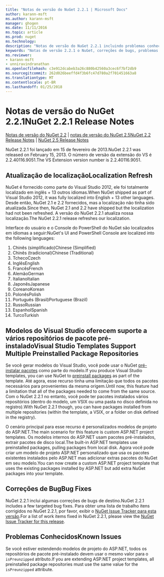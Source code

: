```yaml
---
title: "Notas de versão do NuGet 2.2.1 | Microsoft Docs"
author: karann-msft
ms.author: karann-msft
manager: ghogen
ms.date: 11/11/2016
ms.topic: article
ms.prod: nuget
ms.technology: 
description: "Notas de versão do NuGet 2.2.1 incluindo problemas conhecidos, correções de bug, recursos adicionados e DCRs."
keywords: "Notas de versão 2.2.1 o NuGet, correções de bugs, problemas conhecidos, adicionaram recursos, DCRs"
ms.reviewer:
- karann-msft
- unniravindranathan
ms.openlocfilehash: c3e912dcabeb3a26c880b42560a3cec6f7bf2db9
ms.sourcegitcommit: 262d026beeffd4f3b6fc47d780a2f701451663a8
ms.translationtype: MT
ms.contentlocale: pt-BR
ms.lasthandoff: 01/25/2018
---
```

# <a name="nuget-221-release-notes"></a><span data-ttu-id="b1e5a-104">Notas de versão do NuGet 2.2.1</span><span class="sxs-lookup"><span data-stu-id="b1e5a-104">NuGet 2.2.1 Release Notes</span></span>

<span data-ttu-id="b1e5a-105">[Notas de versão do NuGet 2.2](../release-notes/nuget-2.2.md) | [notas de versão do NuGet 2.5](../release-notes/nuget-2.5.md)</span><span class="sxs-lookup"><span data-stu-id="b1e5a-105">[NuGet 2.2 Release Notes](../release-notes/nuget-2.2.md) | [NuGet 2.5 Release Notes](../release-notes/nuget-2.5.md)</span></span>

<span data-ttu-id="b1e5a-106">NuGet 2.2.1 foi lançado em 15 de fevereiro de 2013.</span><span class="sxs-lookup"><span data-stu-id="b1e5a-106">NuGet 2.2.1 was released on February 15, 2013.</span></span>  <span data-ttu-id="b1e5a-107">O número de versão da extensão do VS é 2.2.40116.9051.</span><span class="sxs-lookup"><span data-stu-id="b1e5a-107">The VS Extension version number is 2.2.40116.9051.</span></span>

## <a name="localization-refresh"></a><span data-ttu-id="b1e5a-108">Atualização de localização</span><span class="sxs-lookup"><span data-stu-id="b1e5a-108">Localization Refresh</span></span>
<span data-ttu-id="b1e5a-109">NuGet é fornecido como parte do Visual Studio 2012, ele foi totalmente localizado em inglês + 13 outros idiomas.</span><span class="sxs-lookup"><span data-stu-id="b1e5a-109">When NuGet shipped as part of Visual Studio 2012, it was fully localized into English + 13 other languages.</span></span>  <span data-ttu-id="b1e5a-110">Desde então, NuGet 2.1 e 2.2 fornecidos, mas a localização não tinha sido atualizada.</span><span class="sxs-lookup"><span data-stu-id="b1e5a-110">Since then, NuGet 2.1 and 2.2 have shipped but the localization had not been refreshed.</span></span>  <span data-ttu-id="b1e5a-111">A versão do NuGet 2.2.1 atualiza nossa localização.</span><span class="sxs-lookup"><span data-stu-id="b1e5a-111">The NuGet 2.2.1 release refreshes our localization.</span></span>

<span data-ttu-id="b1e5a-112">Interface do usuário e o Console do PowerShell do NuGet são localizados em idiomas a seguir:</span><span class="sxs-lookup"><span data-stu-id="b1e5a-112">NuGet's UI and PowerShell Console are localized into the following languages:</span></span>

1. <span data-ttu-id="b1e5a-113">Chinês (simplificado)</span><span class="sxs-lookup"><span data-stu-id="b1e5a-113">Chinese (Simplified)</span></span>
1. <span data-ttu-id="b1e5a-114">Chinês (tradicional)</span><span class="sxs-lookup"><span data-stu-id="b1e5a-114">Chinese (Traditional)</span></span>
1. <span data-ttu-id="b1e5a-115">Tcheco</span><span class="sxs-lookup"><span data-stu-id="b1e5a-115">Czech</span></span>
1. <span data-ttu-id="b1e5a-116">Inglês</span><span class="sxs-lookup"><span data-stu-id="b1e5a-116">English</span></span>
1. <span data-ttu-id="b1e5a-117">Francês</span><span class="sxs-lookup"><span data-stu-id="b1e5a-117">French</span></span>
1. <span data-ttu-id="b1e5a-118">Alemão</span><span class="sxs-lookup"><span data-stu-id="b1e5a-118">German</span></span>
1. <span data-ttu-id="b1e5a-119">Italiano</span><span class="sxs-lookup"><span data-stu-id="b1e5a-119">Italian</span></span>
1. <span data-ttu-id="b1e5a-120">Japonês</span><span class="sxs-lookup"><span data-stu-id="b1e5a-120">Japanese</span></span>
1. <span data-ttu-id="b1e5a-121">Coreano</span><span class="sxs-lookup"><span data-stu-id="b1e5a-121">Korean</span></span>
1. <span data-ttu-id="b1e5a-122">Polonês</span><span class="sxs-lookup"><span data-stu-id="b1e5a-122">Polish</span></span>
1. <span data-ttu-id="b1e5a-123">Português (Brasil)</span><span class="sxs-lookup"><span data-stu-id="b1e5a-123">Portuguese (Brazil)</span></span>
1. <span data-ttu-id="b1e5a-124">Russo</span><span class="sxs-lookup"><span data-stu-id="b1e5a-124">Russian</span></span>
1. <span data-ttu-id="b1e5a-125">Espanhol</span><span class="sxs-lookup"><span data-stu-id="b1e5a-125">Spanish</span></span>
1. <span data-ttu-id="b1e5a-126">Turco</span><span class="sxs-lookup"><span data-stu-id="b1e5a-126">Turkish</span></span>

## <a name="visual-studio-templates-support-multiple-preinstalled-package-repositories"></a><span data-ttu-id="b1e5a-127">Modelos do Visual Studio oferecem suporte a vários repositórios de pacote pré-instalado</span><span class="sxs-lookup"><span data-stu-id="b1e5a-127">Visual Studio Templates Support Multiple Preinstalled Package Repositories</span></span>
<span data-ttu-id="b1e5a-128">Se você gerar modelos do Visual Studio, você pode usar o NuGet [pré-instalar pacotes](../visual-studio-extensibility/visual-studio-templates.md) como parte do modelo.</span><span class="sxs-lookup"><span data-stu-id="b1e5a-128">If you produce Visual Studio templates, you can use NuGet to [preinstall packages](../visual-studio-extensibility/visual-studio-templates.md) as part of the template.</span></span>  <span data-ttu-id="b1e5a-129">Até agora, esse recurso tinha uma limitação que todos os pacotes necessários para provenientes da mesma origem.</span><span class="sxs-lookup"><span data-stu-id="b1e5a-129">Until now, this feature had a limitation that all of the packages needed to come from the same source.</span></span>  <span data-ttu-id="b1e5a-130">Com o NuGet 2.2.1 no entanto, você pode ter pacotes instalados vários repositórios (dentro do modelo, um VSIX ou uma pasta no disco definida no registro).</span><span class="sxs-lookup"><span data-stu-id="b1e5a-130">With NuGet 2.2.1 though, you can have packages installed from multiple repositories (within the template, a VSIX, or a folder on disk defined in the registry).</span></span>

<span data-ttu-id="b1e5a-131">O cenário principal para esse recurso é personalizados modelos de projeto do ASP.NET.</span><span class="sxs-lookup"><span data-stu-id="b1e5a-131">The main scenario for this feature is custom ASP.NET project templates.</span></span>  <span data-ttu-id="b1e5a-132">Os modelos internos do ASP.NET usam pacotes pré-instalados, extrair pacotes de disco local.</span><span class="sxs-lookup"><span data-stu-id="b1e5a-132">The built-in ASP.NET templates use preinstalled packages, pulling packages from local disk.</span></span>  <span data-ttu-id="b1e5a-133">Agora você pode criar um modelo de projeto ASP.NET personalizado que usa os pacotes existentes instalados pelo ASP.NET mas adicionar extras pacotes do NuGet em seu modelo.</span><span class="sxs-lookup"><span data-stu-id="b1e5a-133">You can now create a custom ASP.NET project template that uses the existing packages installed by ASP.NET but add extra NuGet packages into your template.</span></span>

## <a name="bug-fixes"></a><span data-ttu-id="b1e5a-134">Correções de Bug</span><span class="sxs-lookup"><span data-stu-id="b1e5a-134">Bug Fixes</span></span>
<span data-ttu-id="b1e5a-135">NuGet 2.2.1 inclui algumas correções de bugs de destino.</span><span class="sxs-lookup"><span data-stu-id="b1e5a-135">NuGet 2.2.1 includes a few targeted bug fixes.</span></span> <span data-ttu-id="b1e5a-136">Para obter uma lista de trabalho itens corrigidos no NuGet 2.2.1, por favor, exibir o [NuGet Issue Tracker para esta versão](http://nuget.codeplex.com/workitem/list/advanced?keyword=&status=Closed&type=All&priority=All&release=NuGet%202.2.1&assignedTo=All&component=All&sortField=LastUpdatedDate&sortDirection=Descending&page=0).</span><span class="sxs-lookup"><span data-stu-id="b1e5a-136">For a list of work items fixed in NuGet 2.2.1, please view the [NuGet Issue Tracker for this release](http://nuget.codeplex.com/workitem/list/advanced?keyword=&status=Closed&type=All&priority=All&release=NuGet%202.2.1&assignedTo=All&component=All&sortField=LastUpdatedDate&sortDirection=Descending&page=0).</span></span>


## <a name="known-issues"></a><span data-ttu-id="b1e5a-137">Problemas Conhecidos</span><span class="sxs-lookup"><span data-stu-id="b1e5a-137">Known Issues</span></span>

<span data-ttu-id="b1e5a-138">Se você estiver estendendo modelos de projeto do ASP.NET, todos os repositórios de pacote pré-instalado devem usar o mesmo valor para o `isPreunzipped` atributo.</span><span class="sxs-lookup"><span data-stu-id="b1e5a-138">If you are extending ASP.NET project templates, all preinstalled package repositories must use the same value for the `isPreunzipped` attribute.</span></span>
